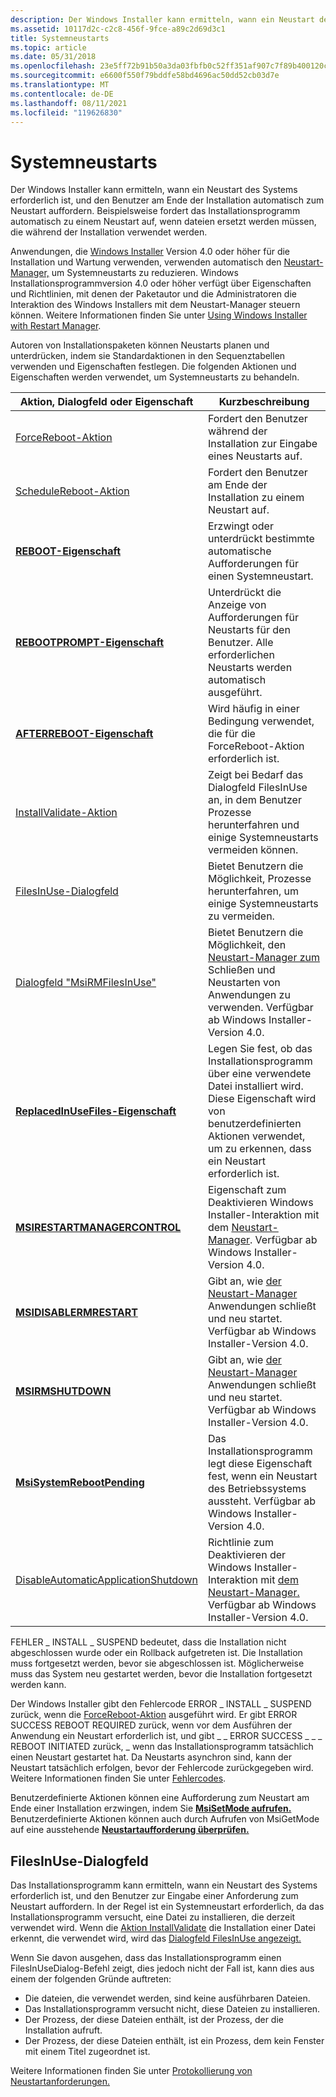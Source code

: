 ```yaml
---
description: Der Windows Installer kann ermitteln, wann ein Neustart des Systems erforderlich ist, und den Benutzer am Ende der Installation automatisch zum Neustart auffordern.
ms.assetid: 10117d2c-c2c8-456f-9fce-a89c2d69d3c1
title: Systemneustarts
ms.topic: article
ms.date: 05/31/2018
ms.openlocfilehash: 23e5ff72b91b50a3da03fbfb0c52ff351af907c7f89b400120c463dab233f288
ms.sourcegitcommit: e6600f550f79bddfe58bd4696ac50dd52cb03d7e
ms.translationtype: MT
ms.contentlocale: de-DE
ms.lasthandoff: 08/11/2021
ms.locfileid: "119626830"
---
```

# <a name="system-reboots"></a>Systemneustarts

Der Windows Installer kann ermitteln, wann ein Neustart des Systems erforderlich ist, und den Benutzer am Ende der Installation automatisch zum Neustart auffordern. Beispielsweise fordert das Installationsprogramm automatisch zu einem Neustart auf, wenn dateien ersetzt werden müssen, die während der Installation verwendet werden.

Anwendungen, die [Windows Installer](windows-installer-portal.md) Version 4.0 oder höher für die Installation und Wartung verwenden, verwenden automatisch den [Neustart-Manager,](../rstmgr/restart-manager-portal.md) um Systemneustarts zu reduzieren. Windows Installationsprogrammversion 4.0 oder höher verfügt über Eigenschaften und Richtlinien, mit denen der Paketautor und die Administratoren die Interaktion des Windows Installers mit dem Neustart-Manager steuern können. Weitere Informationen finden Sie unter [Using Windows Installer with Restart Manager](using-windows-installer-with-restart-manager.md).

Autoren von Installationspaketen können Neustarts planen und unterdrücken, indem sie Standardaktionen in den Sequenztabellen verwenden und Eigenschaften festlegen. Die folgenden Aktionen und Eigenschaften werden verwendet, um Systemneustarts zu behandeln.



| Aktion, Dialogfeld oder Eigenschaft                                                | Kurzbeschreibung                                                                                                                                             |
|--------------------------------------------------------------------------------|---------------------------------------------------------------------------------------------------------------------------------------------------------------|
| [ForceReboot-Aktion](forcereboot-action.md)                                   | Fordert den Benutzer während der Installation zur Eingabe eines Neustarts auf.                                                                                                        |
| [ScheduleReboot-Aktion](schedulereboot-action.md)                             | Fordert den Benutzer am Ende der Installation zu einem Neustart auf.                                                                                                 |
| [**REBOOT-Eigenschaft**](reboot.md)                                              | Erzwingt oder unterdrückt bestimmte automatische Aufforderungen für einen Systemneustart.                                                                                           |
| [**REBOOTPROMPT-Eigenschaft**](rebootprompt.md)                                  | Unterdrückt die Anzeige von Aufforderungen für Neustarts für den Benutzer. Alle erforderlichen Neustarts werden automatisch ausgeführt.                                                           |
| [**AFTERREBOOT-Eigenschaft**](afterreboot.md)                                    | Wird häufig in einer Bedingung verwendet, die für die ForceReboot-Aktion erforderlich ist.                                                                                               |
| [InstallValidate-Aktion](installvalidate-action.md)                           | Zeigt bei Bedarf das Dialogfeld FilesInUse an, in dem Benutzer Prozesse herunterfahren und einige Systemneustarts vermeiden können.                              |
| [FilesInUse-Dialogfeld](filesinuse-dialog.md)                                     | Bietet Benutzern die Möglichkeit, Prozesse herunterfahren, um einige Systemneustarts zu vermeiden.                                                                              |
| [Dialogfeld "MsiRMFilesInUse"](msirmfilesinuse-dialog.md)                           | Bietet Benutzern die Möglichkeit, den [Neustart-Manager zum](../rstmgr/restart-manager-portal.md) Schließen und Neustarten von Anwendungen zu verwenden. Verfügbar ab Windows Installer-Version 4.0. |
| [**ReplacedInUseFiles-Eigenschaft**](replacedinusefiles.md)                      | Legen Sie fest, ob das Installationsprogramm über eine verwendete Datei installiert wird. Diese Eigenschaft wird von benutzerdefinierten Aktionen verwendet, um zu erkennen, dass ein Neustart erforderlich ist.                                |
| [**MSIRESTARTMANAGERCONTROL**](msirestartmanagercontrol.md)                   | Eigenschaft zum Deaktivieren Windows Installer-Interaktion mit dem [Neustart-Manager](../rstmgr/restart-manager-portal.md). Verfügbar ab Windows Installer-Version 4.0.          |
| [**MSIDISABLERMRESTART**](msidisablermrestart.md)                             | Gibt an, wie [der Neustart-Manager](../rstmgr/restart-manager-portal.md) Anwendungen schließt und neu startet. Verfügbar ab Windows Installer-Version 4.0.                  |
| [**MSIRMSHUTDOWN**](msirmshutdown.md)                                         | Gibt an, wie [der Neustart-Manager](../rstmgr/restart-manager-portal.md) Anwendungen schließt und neu startet. Verfügbar ab Windows Installer-Version 4.0.                  |
| [**MsiSystemRebootPending**](msisystemrebootpending.md)                       | Das Installationsprogramm legt diese Eigenschaft fest, wenn ein Neustart des Betriebssystems aussteht. Verfügbar ab Windows Installer-Version 4.0.                         |
| [DisableAutomaticApplicationShutdown](disableautomaticapplicationshutdown.md) | Richtlinie zum Deaktivieren der Windows Installer-Interaktion mit [dem Neustart-Manager.](../rstmgr/restart-manager-portal.md) Verfügbar ab Windows Installer-Version 4.0.                |



 

FEHLER \_ INSTALL \_ SUSPEND bedeutet, dass die Installation nicht abgeschlossen wurde oder ein Rollback aufgetreten ist. Die Installation muss fortgesetzt werden, bevor sie abgeschlossen ist. Möglicherweise muss das System neu gestartet werden, bevor die Installation fortgesetzt werden kann.

Der Windows Installer gibt den Fehlercode ERROR \_ INSTALL \_ SUSPEND zurück, wenn die [ForceReboot-Aktion](forcereboot-action.md) ausgeführt wird. Er gibt ERROR SUCCESS REBOOT REQUIRED zurück, wenn vor dem Ausführen der Anwendung ein Neustart erforderlich ist, und gibt \_ \_ ERROR SUCCESS \_ \_ \_ REBOOT INITIATED zurück, \_ wenn das Installationsprogramm tatsächlich einen Neustart gestartet hat. Da Neustarts asynchron sind, kann der Neustart tatsächlich erfolgen, bevor der Fehlercode zurückgegeben wird. Weitere Informationen finden Sie unter [Fehlercodes](error-codes.md).

Benutzerdefinierte Aktionen können eine Aufforderung zum Neustart am Ende einer Installation erzwingen, indem Sie [**MsiSetMode aufrufen.**](/windows/desktop/api/Msiquery/nf-msiquery-msisetmode) Benutzerdefinierte Aktionen können auch durch Aufrufen von MsiGetMode auf eine ausstehende [**Neustartaufforderung überprüfen.**](/windows/desktop/api/Msiquery/nf-msiquery-msigetmode)

## <a name="filesinuse-dialog"></a>FilesInUse-Dialogfeld

Das Installationsprogramm kann ermitteln, wann ein Neustart des Systems erforderlich ist, und den Benutzer zur Eingabe einer Anforderung zum Neustart auffordern. In der Regel ist ein Systemneustart erforderlich, da das Installationsprogramm versucht, eine Datei zu installieren, die derzeit verwendet wird. Wenn die [Aktion InstallValidate](installvalidate-action.md) die Installation einer Datei erkennt, die verwendet wird, wird das [Dialogfeld FilesInUse angezeigt.](filesinuse-dialog.md)

Wenn Sie davon ausgehen, dass das Installationsprogramm einen FilesInUseDialog-Befehl zeigt, dies jedoch nicht der Fall ist, kann dies aus einem der folgenden Gründe auftreten:

-   Die dateien, die verwendet werden, sind keine ausführbaren Dateien.
-   Das Installationsprogramm versucht nicht, diese Dateien zu installieren.
-   Der Prozess, der diese Dateien enthält, ist der Prozess, der die Installation aufruft.
-   Der Prozess, der diese Dateien enthält, ist ein Prozess, dem kein Fenster mit einem Titel zugeordnet ist.

Weitere Informationen finden Sie unter [Protokollierung von Neustartanforderungen.](logging-of-reboot-requests.md)

 

 
